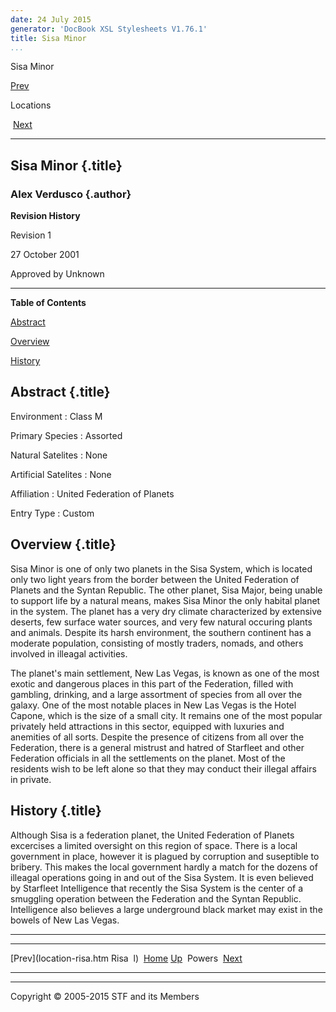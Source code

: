 ```yaml
---
date: 24 July 2015
generator: 'DocBook XSL Stylesheets V1.76.1'
title: Sisa Minor
...
```


Sisa Minor

[Prev](location-risa.html) 

Locations

 [Next](powers.html)

* * * * *

Sisa Minor {.title}
----------

### Alex Verdusco {.author}

**Revision History**

Revision 1

27 October 2001

Approved by Unknown

* * * * *

**Table of Contents**

[Abstract](location-sisa_minor.html#idp140478694763616)

[Overview](location-sisa_minor.html#idp140478694773584)

[History](location-sisa_minor.html#idp140478694776592)

Abstract {.title}
--------

 Environment 
:   Class M

 Primary Species 
:   Assorted

 Natural Satelites 
:   None

 Artificial Satelites 
:   None

 Affiliation 
:   United Federation of Planets

 Entry Type 
:   Custom

Overview {.title}
--------

Sisa Minor is one of only two planets in the Sisa System, which is
located only two light years from the border between the United
Federation of Planets and the Syntan Republic. The other planet, Sisa
Major, being unable to support life by a natural means, makes Sisa Minor
the only habital planet in the system. The planet has a very dry climate
characterized by extensive deserts, few surface water sources, and very
few natural occuring plants and animals. Despite its harsh environment,
the southern continent has a moderate population, consisting of mostly
traders, nomads, and others involved in illeagal activities.

The planet's main settlement, New Las Vegas, is known as one of the most
exotic and dangerous places in this part of the Federation, filled with
gambling, drinking, and a large assortment of species from all over the
galaxy. One of the most notable places in New Las Vegas is the Hotel
Capone, which is the size of a small city. It remains one of the most
popular privately held attractions in this sector, equipped with
luxuries and anemities of all sorts. Despite the presence of citizens
from all over the Federation, there is a general mistrust and hatred of
Starfleet and other Federation officials in all the settlements on the
planet. Most of the residents wish to be left alone so that they may
conduct their illegal affairs in private.

History {.title}
-------

Although Sisa is a federation planet, the United Federation of Planets
excercises a limited oversight on this region of space. There is a local
government in place, however it is plagued by corruption and suseptible
to bribery. This makes the local government hardly a match for the
dozens of illeagal operations going in and out of the Sisa System. It is
even believed by Starfleet Intelligence that recently the Sisa System is
the center of a smuggling operation between the Federation and the
Syntan Republic. Intelligence also believes a large underground black
market may exist in the bowels of New Las Vegas.

* * * * *

  ------------------------ ------------------------ ------------------------
  [Prev](location-risa.htm Risa 
  l)                       [Home](../index.html)
  [Up](locations.html)      Powers
   [Next](powers.html)     
  ------------------------ ------------------------ ------------------------

* * * * *

Copyright © 2005-2015 STF and its Members

